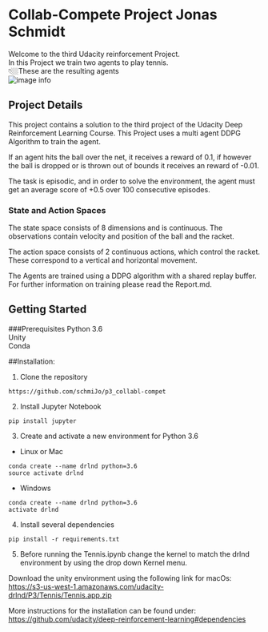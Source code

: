 # Collab-Compete Project Jonas Schmidt

Welcome to the third Udacity reinforcement Project. <br>
In this Project we train two agents to play tennis.<br>
👇🏼These are the resulting agents<br>
![image info](./drawables/trained-agent.gif)

## Project Details

This project contains a solution to the third project of the Udacity Deep Reinforcement Learning Course. This Project uses a multi agent DDPG
Algorithm to train the agent.

If an agent hits the ball over the net, it receives a reward of 0.1, if however the ball is dropped or is thrown out of bounds it receives an reward of -0.01.

The task is episodic, and in order to solve the environment, the agent must get an average score of +0.5 over 100 consecutive episodes.





### State and Action Spaces

The state space consists of 8 dimensions and is continuous.
The observations contain velocity and position of the ball and the racket.


The action space consists of 2 continuous actions, which control the racket. 
These correspond to a vertical and horizontal movement.

The Agents are trained using a DDPG algorithm with a shared replay buffer.<br>
For further information on training please read the Report.md.


## Getting Started

###Prerequisites
Python 3.6 <br>
Unity <br>
Conda

##Installation:

1. Clone the repository
```
https://github.com/schmiJo/p3_collabl-compet
```
2. Install Jupyter Notebook
```
pip install jupyter
```
3. Create and activate a new environment for Python 3.6
* Linux or Mac
```
conda create --name drlnd python=3.6
source activate drlnd
```
* Windows
```
conda create --name drlnd python=3.6
activate drlnd
```
4. Install several dependencies 
```
pip install -r requirements.txt
```
5. Before running the Tennis.ipynb change the kernel to match the drlnd environment by using the drop down Kernel menu.


Download the unity environment using the following link for macOs: <br>
https://s3-us-west-1.amazonaws.com/udacity-drlnd/P3/Tennis/Tennis.app.zip


More instructions for the installation can be found under: <br>
https://github.com/udacity/deep-reinforcement-learning#dependencies




